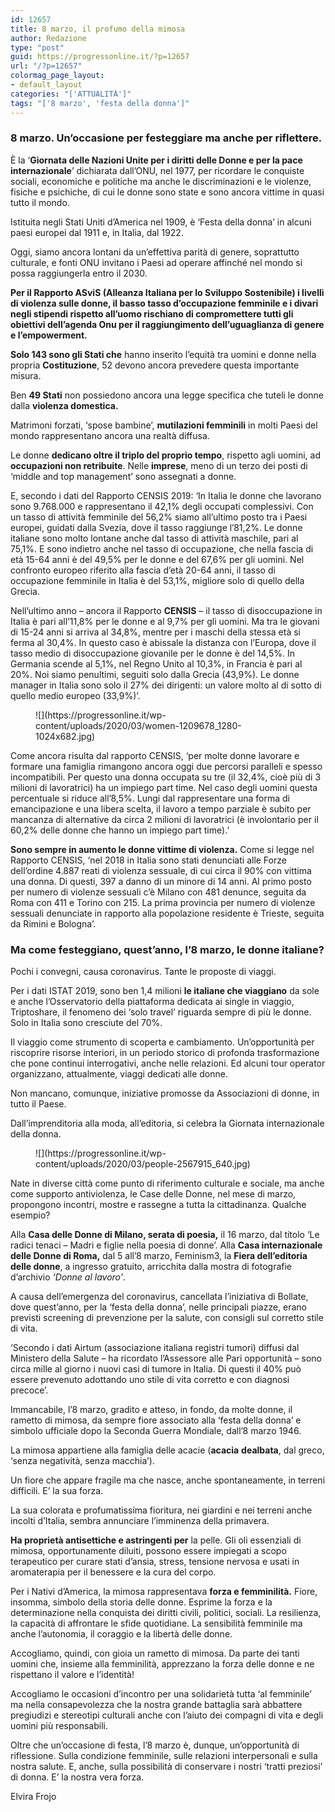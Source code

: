 ```yaml
---
id: 12657
title: 8 marzo, il profumo della mimosa
author: Redazione
type: "post"
guid: https://progressonline.it/?p=12657
url: "/?p=12657"
colormag_page_layout:
- default_layout
categories: "['ATTUALITÀ']"
tags: "['8 marzo', 'festa della donna']"
---
```


### 8 marzo. Un’occasione per festeggiare ma anche per riflettere.

È la ‘**Giornata delle Nazioni Unite per i diritti delle Donne e per la pace internazionale**’ dichiarata dall’ONU, nel 1977, per ricordare le conquiste sociali, economiche e politiche ma anche le discriminazioni e le violenze, fisiche e psichiche, di cui le donne sono state e sono ancora vittime in quasi tutto il mondo.

Istituita negli Stati Uniti d’America nel 1909, è ‘Festa della donna’ in alcuni paesi europei dal 1911 e, in Italia, dal 1922.

Oggi, siamo ancora lontani da un’effettiva parità di genere, soprattutto culturale, e fonti ONU invitano i Paesi ad operare affinché nel mondo si possa raggiungerla entro il 2030.

**Per il Rapporto ASviS (Alleanza Italiana per lo Sviluppo Sostenibile) i livelli di violenza sulle donne, il basso tasso d’occupazione femminile e i divari negli stipendi rispetto all’uomo rischiano di compromettere tutti gli obiettivi dell’agenda Onu per il raggiungimento dell’uguaglianza di genere e l’empowerment.**

**Solo 143 sono gli Stati che** hanno inserito l’equità tra uomini e donne nella propria **Costituzione**, 52 devono ancora prevedere questa importante misura.

Ben **49 Stati** non possiedono ancora una legge specifica che tuteli le donne dalla **violenza domestica.**

Matrimoni forzati, ‘spose bambine’, **mutilazioni femminili** in molti Paesi del mondo rappresentano ancora una realtà diffusa.

Le donne **dedicano oltre il triplo del proprio tempo**, rispetto agli uomini, ad **occupazioni non retribuite**. Nelle **imprese**, meno di un terzo dei posti di ‘middle and top management’ sono assegnati a donne.

E, secondo i dati del Rapporto CENSIS 2019: ‘In Italia le donne che lavorano sono 9.768.000 e rappresentano il 42,1% degli occupati complessivi. Con un tasso di attività femminile del 56,2% siamo all’ultimo posto tra i Paesi europei, guidati dalla Svezia, dove il tasso raggiunge l’81,2%. Le donne italiane sono molto lontane anche dal tasso di attività maschile, pari al 75,1%. E sono indietro anche nel tasso di occupazione, che nella fascia di età 15-64 anni è del 49,5% per le donne e del 67,6% per gli uomini. Nel confronto europeo riferito alla fascia d’età 20-64 anni, il tasso di occupazione femminile in Italia è del 53,1%, migliore solo di quello della Grecia.

Nell’ultimo anno – ancora il Rapporto **CENSIS** – il tasso di disoccupazione in Italia è pari all’11,8% per le donne e al 9,7% per gli uomini. Ma tra le giovani di 15-24 anni si arriva al 34,8%, mentre per i maschi della stessa età si ferma al 30,4%. In questo caso è abissale la distanza con l’Europa, dove il tasso medio di disoccupazione giovanile per le donne è del 14,5%. In Germania scende al 5,1%, nel Regno Unito al 10,3%, in Francia è pari al 20%. Noi siamo penultimi, seguiti solo dalla Grecia (43,9%). Le donne manager in Italia sono solo il 27% dei dirigenti: un valore molto al di sotto di quello medio europeo (33,9%)’.

<figure class="wp-block-image size-large">![](https://progressonline.it/wp-content/uploads/2020/03/women-1209678_1280-1024x682.jpg)</figure>Come ancora risulta dal rapporto CENSIS, ‘per molte donne lavorare e formare una famiglia rimangono ancora oggi due percorsi paralleli e spesso incompatibili. Per questo una donna occupata su tre (il 32,4%, cioè più di 3 milioni di lavoratrici) ha un impiego part time. Nel caso degli uomini questa percentuale si riduce all’8,5%. Lungi dal rappresentare una forma di emancipazione e una libera scelta, il lavoro a tempo parziale è subito per mancanza di alternative da circa 2 milioni di lavoratrici (è involontario per il 60,2% delle donne che hanno un impiego part time).’

**Sono sempre in aumento le donne vittime di violenza.** Come si legge nel Rapporto CENSIS, ‘nel 2018 in Italia sono stati denunciati alle Forze dell’ordine 4.887 reati di violenza sessuale, di cui circa il 90% con vittima una donna. Di questi, 397 a danno di un minore di 14 anni. Al primo posto per numero di violenze sessuali c’è Milano con 481 denunce, seguita da Roma con 411 e Torino con 215. La prima provincia per numero di violenze sessuali denunciate in rapporto alla popolazione residente è Trieste, seguita da Rimini e Bologna’.

### Ma come festeggiano, quest’anno, l’8 marzo, le donne italiane?

Pochi i convegni, causa coronavirus. Tante le proposte di viaggi.

Per i dati ISTAT 2019, sono ben 1,4 milioni **le italiane che viaggiano** da sole e anche l’Osservatorio della piattaforma dedicata ai single in viaggio, Triptoshare, il fenomeno dei ‘solo travel’ riguarda sempre di più le donne. Solo in Italia sono cresciute del 70%.

Il viaggio come strumento di scoperta e cambiamento. Un’opportunità per riscoprire risorse interiori, in un periodo storico di profonda trasformazione che pone continui interrogativi, anche nelle relazioni. Ed alcuni tour operator organizzano, attualmente, viaggi dedicati alle donne.

Non mancano, comunque, iniziative promosse da Associazioni di donne, in tutto il Paese.

Dall’imprenditoria alla moda, all’editoria, si celebra la Giornata internazionale della donna.

<figure class="wp-block-image size-large">![](https://progressonline.it/wp-content/uploads/2020/03/people-2567915_640.jpg)</figure>Nate in diverse città come punto di riferimento culturale e sociale, ma anche come supporto antiviolenza, le Case delle Donne, nel mese di marzo, propongono incontri, mostre e rassegne a tutta la cittadinanza. Qualche esempio?

Alla **Casa delle Donne di Milano, serata di poesia,** il 16 marzo, dal titolo ‘Le radici tenaci – Madri e figlie nella poesia di donne’. Alla **Casa internazionale delle Donne di Roma,** dal 5 all’8 marzo, Feminism3, la **Fiera dell’editoria delle donne**, a ingresso gratuito, arricchita dalla mostra di fotografie d’archivio *‘Donne al lavoro’*.

A causa dell’emergenza del coronavirus, cancellata l’iniziativa di Bollate, dove quest’anno, per la ‘festa della donna’, nelle principali piazze, erano previsti screening di prevenzione per la salute, con consigli sul corretto stile di vita.

‘Secondo i dati Airtum (associazione italiana registri tumori) diffusi dal Ministero della Salute – ha ricordato l’Assessore alle Pari opportunità – sono circa mille al giorno i nuovi casi di tumore in Italia. Di questi il 40% può essere prevenuto adottando uno stile di vita corretto e con diagnosi precoce’.

Immancabile, l’8 marzo, gradito e atteso, in fondo, da molte donne, il rametto di mimosa, da sempre fiore associato alla ‘festa della donna’ e simbolo ufficiale dopo la Seconda Guerra Mondiale, dall’8 marzo 1946.

La mimosa appartiene alla famiglia delle acacie (**acacia** **dealbata**, dal greco, ‘senza negatività, senza macchia’).

Un fiore che appare fragile ma che nasce, anche spontaneamente, in terreni difficili. E’ la sua forza.

La sua colorata e profumatissima fioritura, nei giardini e nei terreni anche incolti d’Italia, sembra annunciare l’imminenza della primavera.

**Ha proprietà antisettiche e astringenti per** la pelle. Gli oli essenziali di mimosa, opportunamente diluiti, possono essere impiegati a scopo terapeutico per curare stati d’ansia, stress, tensione nervosa e usati in aromaterapia per il benessere e la cura del corpo.

Per i Nativi d’America, la mimosa rappresentava **forza e femminilità.** Fiore, insomma, simbolo della storia delle donne. Esprime la forza e la determinazione nella conquista dei diritti civili, politici, sociali. La resilienza, la capacità di affrontare le sfide quotidiane. La sensibilità femminile ma anche l’autonomia, il coraggio e la libertà delle donne.

Accogliamo, quindi, con gioia un rametto di mimosa. Da parte dei tanti uomini che, insieme alla femminilità, apprezzano la forza delle donne e ne rispettano il valore e l’identità!

Accogliamo le occasioni d’incontro per una solidarietà tutta ‘al femminile’ ma nella consapevolezza che la nostra grande battaglia sarà abbattere pregiudizi e stereotipi culturali anche con l’aiuto dei compagni di vita e degli uomini più responsabili.

Oltre che un’occasione di festa, l’8 marzo è, dunque, un’opportunità di riflessione. Sulla condizione femminile, sulle relazioni interpersonali e sulla nostra salute. E, anche, sulla possibilità di conservare i nostri ‘tratti preziosi’ di donna. E’ la nostra vera forza.

Elvira Frojo